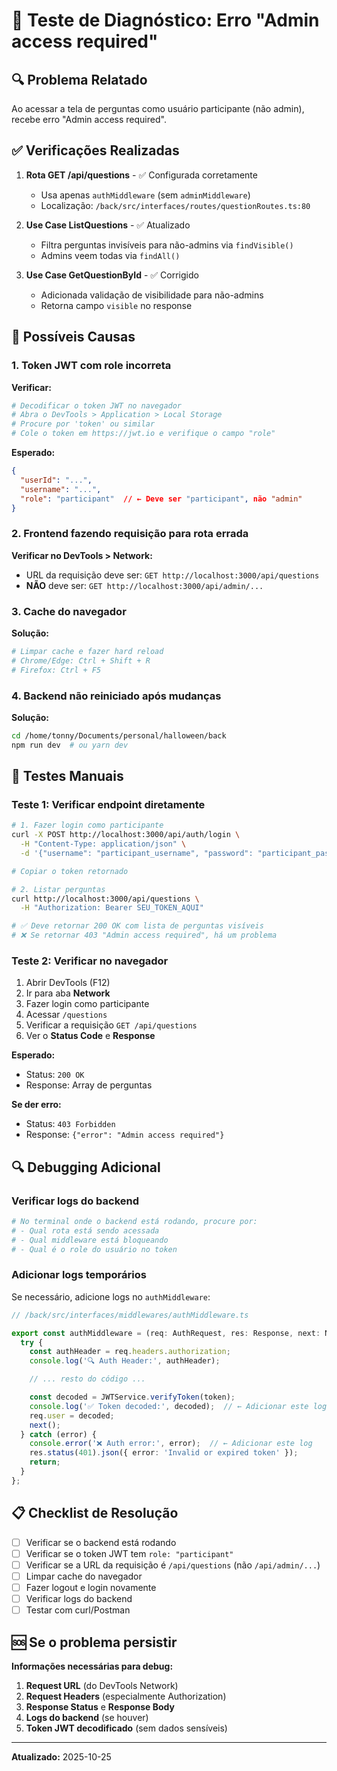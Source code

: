 # 🧪 Teste de Diagnóstico: Erro "Admin access required"

## 🔍 Problema Relatado

Ao acessar a tela de perguntas como usuário participante (não admin), recebe erro "Admin access required".

## ✅ Verificações Realizadas

1. **Rota GET /api/questions** - ✅ Configurada corretamente
   - Usa apenas `authMiddleware` (sem `adminMiddleware`)
   - Localização: `/back/src/interfaces/routes/questionRoutes.ts:80`

2. **Use Case ListQuestions** - ✅ Atualizado
   - Filtra perguntas invisíveis para não-admins via `findVisible()`
   - Admins veem todas via `findAll()`

3. **Use Case GetQuestionById** - ✅ Corrigido
   - Adicionada validação de visibilidade para não-admins
   - Retorna campo `visible` no response

## 🔧 Possíveis Causas

### 1. Token JWT com role incorreta

**Verificar:**
```bash
# Decodificar o token JWT no navegador
# Abra o DevTools > Application > Local Storage
# Procure por 'token' ou similar
# Cole o token em https://jwt.io e verifique o campo "role"
```

**Esperado:**
```json
{
  "userId": "...",
  "username": "...",
  "role": "participant"  // ← Deve ser "participant", não "admin"
}
```

### 2. Frontend fazendo requisição para rota errada

**Verificar no DevTools > Network:**
- URL da requisição deve ser: `GET http://localhost:3000/api/questions`
- **NÃO** deve ser: `GET http://localhost:3000/api/admin/...`

### 3. Cache do navegador

**Solução:**
```bash
# Limpar cache e fazer hard reload
# Chrome/Edge: Ctrl + Shift + R
# Firefox: Ctrl + F5
```

### 4. Backend não reiniciado após mudanças

**Solução:**
```bash
cd /home/tonny/Documents/personal/halloween/back
npm run dev  # ou yarn dev
```

## 🧪 Testes Manuais

### Teste 1: Verificar endpoint diretamente

```bash
# 1. Fazer login como participante
curl -X POST http://localhost:3000/api/auth/login \
  -H "Content-Type: application/json" \
  -d '{"username": "participant_username", "password": "participant_password"}'

# Copiar o token retornado

# 2. Listar perguntas
curl http://localhost:3000/api/questions \
  -H "Authorization: Bearer SEU_TOKEN_AQUI"

# ✅ Deve retornar 200 OK com lista de perguntas visíveis
# ❌ Se retornar 403 "Admin access required", há um problema
```

### Teste 2: Verificar no navegador

1. Abrir DevTools (F12)
2. Ir para aba **Network**
3. Fazer login como participante
4. Acessar `/questions`
5. Verificar a requisição `GET /api/questions`
6. Ver o **Status Code** e **Response**

**Esperado:**
- Status: `200 OK`
- Response: Array de perguntas

**Se der erro:**
- Status: `403 Forbidden`
- Response: `{"error": "Admin access required"}`

## 🔍 Debugging Adicional

### Verificar logs do backend

```bash
# No terminal onde o backend está rodando, procure por:
# - Qual rota está sendo acessada
# - Qual middleware está bloqueando
# - Qual é o role do usuário no token
```

### Adicionar logs temporários

Se necessário, adicione logs no `authMiddleware`:

```typescript
// /back/src/interfaces/middlewares/authMiddleware.ts

export const authMiddleware = (req: AuthRequest, res: Response, next: NextFunction): void => {
  try {
    const authHeader = req.headers.authorization;
    console.log('🔍 Auth Header:', authHeader);

    // ... resto do código ...

    const decoded = JWTService.verifyToken(token);
    console.log('✅ Token decoded:', decoded);  // ← Adicionar este log
    req.user = decoded;
    next();
  } catch (error) {
    console.error('❌ Auth error:', error);  // ← Adicionar este log
    res.status(401).json({ error: 'Invalid or expired token' });
    return;
  }
};
```

## 📋 Checklist de Resolução

- [ ] Verificar se o backend está rodando
- [ ] Verificar se o token JWT tem `role: "participant"`
- [ ] Verificar se a URL da requisição é `/api/questions` (não `/api/admin/...`)
- [ ] Limpar cache do navegador
- [ ] Fazer logout e login novamente
- [ ] Verificar logs do backend
- [ ] Testar com curl/Postman

## 🆘 Se o problema persistir

**Informações necessárias para debug:**

1. **Request URL** (do DevTools Network)
2. **Request Headers** (especialmente Authorization)
3. **Response Status** e **Response Body**
4. **Logs do backend** (se houver)
5. **Token JWT decodificado** (sem dados sensíveis)

---

**Atualizado:** 2025-10-25
